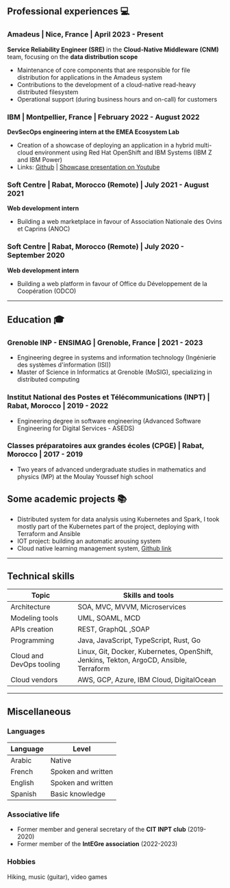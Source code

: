 ## Professional experiences 💻

### Amadeus | Nice, France | April 2023 - Present

**Service Reliability Engineer (SRE)** in the **Cloud-Native Middleware (CNM)** team, focusing on the **data distribution scope**

- Maintenance of core components that are responsible for file distribution for applications in the Amadeus system
- Contributions to the development of a cloud-native read-heavy distributed filesystem
- Operational support (during business hours and on-call) for customers

### IBM | Montpellier, France | February 2022 - August 2022

**DevSecOps engineering intern at the EMEA Ecosystem Lab**

- Creation of a showcase of deploying an application in a hybrid multi-cloud environment using Red Hat OpenShift and IBM Systems (IBM Z and IBM Power)
- Links: [Github](https://github.com/ibm-ecosystem-lab/multiarch-build-demo-setup) | [Showcase presentation on Youtube](https://www.youtube.com/playlist?list=PLqCUKUlc-fh3sbN5dU0t2m0ZBXGm_HVqa)

### Soft Centre | Rabat, Morocco (Remote) | July 2021 - August 2021

**Web development intern**

- Building a web marketplace in favour of Association Nationale des Ovins et Caprins (ANOC)

### Soft Centre | Rabat, Morocco (Remote) | July 2020 - September 2020

**Web development intern**

- Building a web platform in favour of Office du Développement de la Coopération (ODCO)

---

## Education 🎓

### Grenoble INP - ENSIMAG | Grenoble, France | 2021 - 2023

- Engineering degree in systems and information technology (Ingénierie des systèmes d'information (ISI))
- Master of Science in Informatics at Grenoble (MoSIG), specializing in distributed computing

### Institut National des Postes et Télécommunications (INPT) | Rabat, Morocco | 2019 - 2022

- Engineering degree in software engineering (Advanced Software Engineering for Digital Services - ASEDS)

### Classes préparatoires aux grandes écoles (CPGE) | Rabat, Morocco | 2017 - 2019

- Two years of advanced undergraduate studies in mathematics and physics (MP) at the Moulay Youssef high school

## Some academic projects 📚

- Distributed system for data analysis using Kubernetes and Spark, I took mostly part of the Kubernetes part of the project, deploying with Terraform and Ansible
- IOT project: building an automatic arousing system
- Cloud native learning management system, [Github link](https://github.com/INPT-LMS/INPT-LMS)

---

## Technical skills

| Topic                    | Skills and tools                                                                       |
| ------------------------ | -------------------------------------------------------------------------------------- |
| Architecture             | SOA, MVC, MVVM, Microservices                                                          |
| Modeling tools           | UML, SOAML, MCD                                                                        |
| APIs creation            | REST, GraphQL ,SOAP                                                                    |
| Programming              | Java, JavaScript, TypeScript, Rust, Go                                                 |
| Cloud and DevOps tooling | Linux, Git, Docker, Kubernetes, OpenShift, Jenkins, Tekton, ArgoCD, Ansible, Terraform |
| Cloud vendors            | AWS, GCP, Azure, IBM Cloud, DigitalOcean                                               |

---

## Miscellaneous

### Languages

| Language | Level                         |
| -------- | ----------------------------- |
| Arabic   | Native                        |
| French   | Spoken and written            |
| English  | Spoken and written            |
| Spanish  | Basic knowledge               |

### Associative life

- Former member and general secretary of the **CIT INPT club** (2019-2020)
- Former member of the **IntEGre association** (2022-2023)

### Hobbies

Hiking, music (guitar), video games
